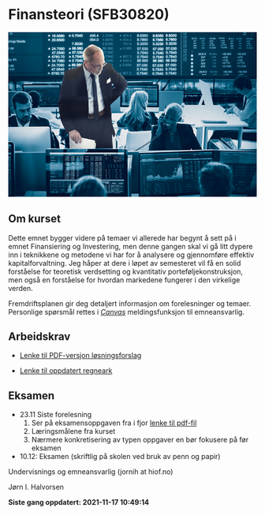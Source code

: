 Finansteori (SFB30820)
================

<!-- README.md is generated from README.Rmd. Please edit that file -->

![](man/figures/01_finans.jpg)

## Om kurset

Dette emnet bygger videre på temaer vi allerede har begynt å sett på i
emnet Finansiering og Investering, men denne gangen skal vi gå litt
dypere inn i teknikkene og metodene vi har for å analysere og
gjennomføre effektiv kapitalforvaltning. Jeg håper at dere i løpet av
semesteret vil få en solid forståelse for teoretisk verdsetting og
kvantitativ porteføljekonstruksjon, men også en forståelse for hvordan
markedene fungerer i den virkelige verden.

Fremdriftsplanen gir deg detaljert informasjon om forelesninger og
temaer. Personlige spørsmål rettes i [*Canvas*]() meldingsfunksjon til
emneansvarlig.

## Arbeidskrav

-   [Lenke til PDF-versjon
    løsningsforslag](https://github.com/joernih/SFB30820Finansteori/blob/main/inst/arbeidskrav/arbeidskrav2021_v_1.1_losning.pdf)

-   [Lenke til oppdatert
    regneark](https://docs.google.com/spreadsheets/d/1RBtpzzrAY5OIzlgBSLfzGvJeHmMJxMC_cEl3rOXV4m8/edit?usp=sharing)

## Eksamen

-   23.11 Siste forelesning
    1.  Ser på eksamensoppgaven fra i fjor [lenke til
        pdf-fil](https://github.com/joernih/SFB30820Finansteori/blob/main/inst/eksamensoppgaver/sfb30820-finansteori-24.11.2020.pdf)
    2.  Læringsmålene fra kurset
    3.  Nærmere konkretisering av typen oppgaver en bør fokusere på før
        eksamen
-   10.12: Eksamen (skriftlig på skolen ved bruk av penn og papir)

Undervisnings og emneansvarlig (jornih at hiof.no)

Jørn I. Halvorsen

**Siste gang oppdatert: 2021-11-17 10:49:14**
